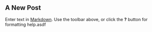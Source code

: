 ## A New Post

Enter text in [Markdown](http://daringfireball.net/projects/markdown/). Use the toolbar above, or click the **?** button for formatting help.asdf
